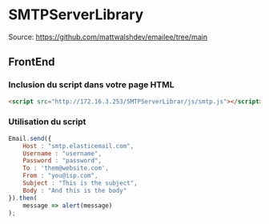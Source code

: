 # SMTPServerLibrary

Source:
https://github.com/mattwalshdev/emailee/tree/main

## FrontEnd

### Inclusion du script dans votre page HTML

```html
<script src="http://172.16.3.253/SMTPServerLibrar/js/smtp.js"></script>
```
### Utilisation du script

```javascript
Email.send({
    Host : "smtp.elasticemail.com",
    Username : "username",
    Password : "password",
    To : 'them@website.com',
    From : "you@isp.com",
    Subject : "This is the subject",
    Body : "And this is the body"
}).then(
    message => alert(message)
);
```